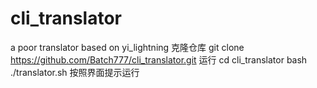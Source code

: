 # cli_translator
a poor translator based on yi_lightning
克隆仓库
git clone https://github.com/Batch777/cli_translator.git
运行
cd cli_translator
bash ./translator.sh
按照界面提示运行
